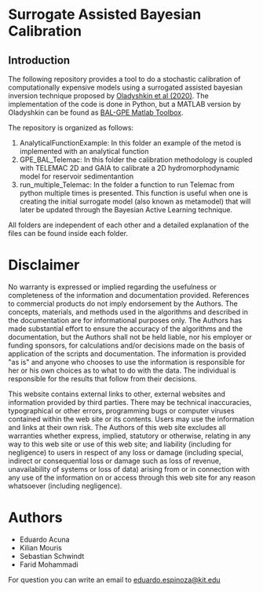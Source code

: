 # Surrogate Assisted Bayesian Calibration

## Introduction

The following repository provides a tool to do a stochastic calibration of computationally expensive models using a surrogated assisted bayesian inversion technique 
proposed by [Oladyshkin et al (2020)](https://doi.org/10.3390/e2208089). The implementation of the code is done in Python, but a MATLAB version by Oladyshkin can be 
found as [BAL-GPE Matlab Toolbox](https://www.mathworks.com/matlabcentral/fileexchange/74794-bal-gpe-matlab-toolbox-bayesian-active-learning-for-gpe?s_tid=FX_rc3_behav).

The repository is organized as follows:

1. AnalyticalFunctionExample: In this folder an example of the metod is implemented with an analytical function
2. GPE_BAL_Telemac: In this folder the calibration methodology is coupled with TELEMAC 2D and GAIA to calibrate a 2D hydromorphodynamic model for reservoir sedimentantion
3. run_multiple_Telemac: In the folder a function to run Telemac from python multiple times is presented. This function is useful when one is creating the initial surrogate model (also known as metamodel) that will later be updated through the Bayesian Active Learning technique. 

All folders are independent of each other and a detailed explanation of the files can be found inside each folder.

# Disclaimer
No warranty is expressed or implied regarding the usefulness or completeness of the information and documentation provided. References to commercial products do not imply endorsement by the Authors. The concepts, materials, and methods used in the algorithms and described in the documentation are for informational purposes only. The Authors has made substantial effort to ensure the accuracy of the algorithms and the documentation, but the Authors shall not be held liable, nor his employer or funding sponsors, for calculations and/or decisions made on the basis of application of the scripts and documentation. The information is provided "as is" and anyone who chooses to use the information is responsible for her or his own choices as to what to do with the data. The individual is responsible for the results that follow from their decisions.

This website contains external links to other, external websites and information provided by third parties. There may be technical inaccuracies, typographical or other errors, programming bugs or computer viruses contained within the web site or its contents. Users may use the information and links at their own risk. The Authors of this web site excludes all warranties whether express, implied, statutory or otherwise, relating in any way to this web site or use of this web site; and liability (including for negligence) to users in respect of any loss or damage (including special, indirect or consequential loss or damage such as loss of revenue, unavailability of systems or loss of data) arising from or in connection with any use of the information on or access through this web site for any reason whatsoever (including negligence).

# Authors
- Eduardo Acuna
- Kilian Mouris
- Sebastian Schwindt
- Farid Mohammadi 

For question you can write an email to eduardo.espinoza@kit.edu


